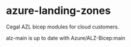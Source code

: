# azure-landing-zones
Cegal AZL bicep modules for cloud customers.

alz-main is up to date with Azure/ALZ-Bicep:main